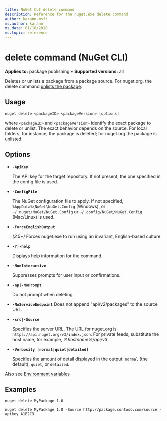 ```yaml
---
title: NuGet CLI delete command
description: Reference for the nuget.exe delete command
author: karann-msft
ms.author: karann
ms.date: 01/18/2018
ms.topic: reference
---
```


# delete command (NuGet CLI)

**Applies to:** package publishing &bullet; **Supported versions:** all

Deletes or unlists a package from a package source. For nuget.org, the delete command [unlists the package](../../nuget-org/policies/deleting-packages.md).

## Usage

```cli
nuget delete <packageID> <packageVersion> [options]
```

where `<packageID>` and `<packageVersion>` identify the exact package to delete or unlist. The exact behavior depends on the source. For local folders, for instance, the package is deleted; for nuget.org the package is unlisted.

## Options

- **`-ApiKey`**

  The API key for the target repository. If not present, the one specified in the config file is used.

- **`-ConfigFile`**

  The NuGet configuration file to apply. If not specified, `%AppData%\NuGet\NuGet.Config` (Windows), or `~/.nuget/NuGet/NuGet.Config` or `~/.config/NuGet/NuGet.Config` (Mac/Linux) is used.

- **`-ForceEnglishOutput`**

  *(3.5+)* Forces nuget.exe to run using an invariant, English-based culture.

- **`-?|-help`**

  Displays help information for the command.

- **`-NonInteractive`**

  Suppresses prompts for user input or confirmations.

 - **`-np|-NoPrompt`**

   Do not prompt when deleting.

 - **`-NoServiceEndpoint`**
   Does not append "api/v2/packages" to the source URL.

- **`-src|-Source`**

  Specifies the server URL. The URL for nuget.org is `https://api.nuget.org/v3/index.json`. For private feeds, substitute the host name, for example, *%hostname%/api/v3*.

- **`-Verbosity [normal|quiet|detailed]`**

  Specifies the amount of detail displayed in the output: `normal` (the default), `quiet`, or `detailed`.

Also see [Environment variables](cli-ref-environment-variables.md)

## Examples

```cli
nuget delete MyPackage 1.0

nuget delete MyPackage 1.0 -Source http://package.contoso.com/source -apikey A1B2C3
```
